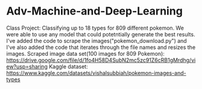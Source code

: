 # Adv-Machine-and-Deep-Learning
Class Project: Classifying up to 18 types for 809 different pokemon. We were able to use any model that could potetntially generate the best results.
I've added the code to scrape the images("pokemon_download.py") and I've also added the code that  iterates through the file names and resizes the images.
Scraped image data set(100 images for 809 Pokemon):
https://drive.google.com/file/d/1fo4H58D4SubN2mc5zc91Z6cRB1gMrdhg/view?usp=sharing
Kaggle dataset:
https://www.kaggle.com/datasets/vishalsubbiah/pokemon-images-and-types
